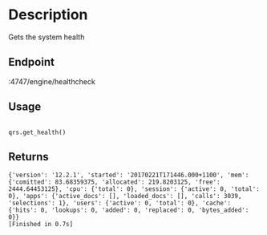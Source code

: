 # Description
Gets the system health


## Endpoint
:4747/engine/healthcheck

## Usage
```

qrs.get_health()
```
## Returns
```
{'version': '12.2.1', 'started': '20170221T171446.000+1100', 'mem': {'comitted': 83.68359375, 'allocated': 219.8203125, 'free': 2444.64453125}, 'cpu': {'total': 0}, 'session': {'active': 0, 'total': 0}, 'apps': {'active_docs': [], 'loaded_docs': [], 'calls': 3039, 'selections': 1}, 'users': {'active': 0, 'total': 0}, 'cache': {'hits': 0, 'lookups': 0, 'added': 0, 'replaced': 0, 'bytes_added': 0}}
[Finished in 0.7s]
```
